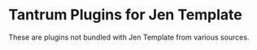 # Tantrum Plugins for Jen Template

These are plugins not bundled with Jen Template from various sources.
